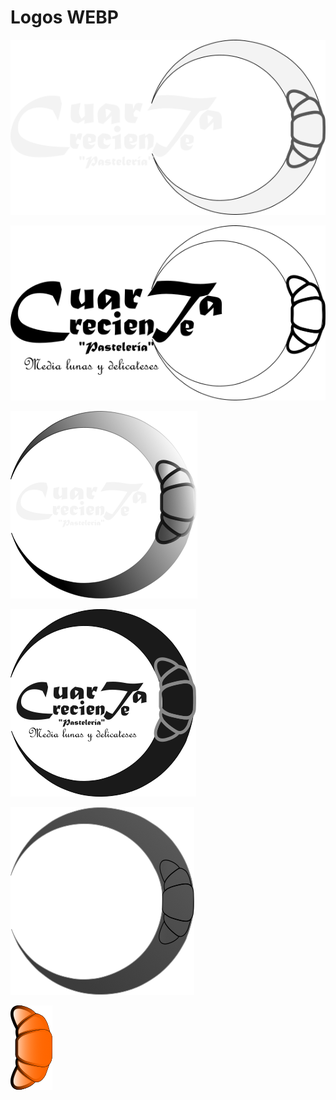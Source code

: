 # Logos WEBP

![](LogoCuartaCrecienteBlanca.webp "")

![](LogoCuartaCrecienteNegra2.webp "")

![](LogoCuartaCrecienteBlancaSombreada.webp "")

![](LogoCuartaCrecienteNegra1.webp "")

![](LogoCuartaCrecienteBlancaGrisTransparente.webp "")

![](MediaLuna.webp "")

